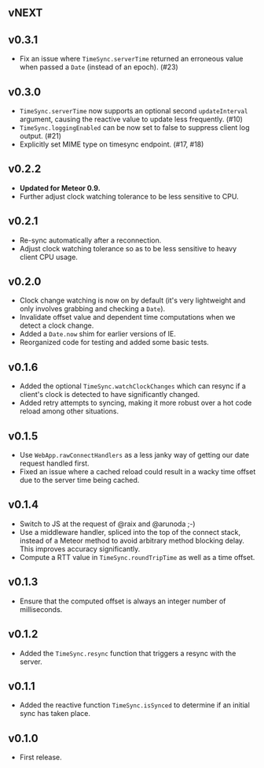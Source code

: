 ## vNEXT

## v0.3.1

- Fix an issue where `TimeSync.serverTime` returned an erroneous value when passed a `Date` (instead of an epoch). (#23)

## v0.3.0

- `TimeSync.serverTime` now supports an optional second `updateInterval` argument, causing the reactive value to update less frequently. (#10)
- `TimeSync.loggingEnabled` can be now set to false to suppress client log output. (#21)
- Explicitly set MIME type on timesync endpoint. (#17, #18)

## v0.2.2

- **Updated for Meteor 0.9.**
- Further adjust clock watching tolerance to be less sensitive to CPU.

## v0.2.1

- Re-sync automatically after a reconnection.
- Adjust clock watching tolerance so as to be less sensitive to heavy client CPU usage.

## v0.2.0

- Clock change watching is now on by default (it's very lightweight and only involves grabbing and checking a `Date`).
- Invalidate offset value and dependent time computations when we detect a clock change.
- Added a `Date.now` shim for earlier versions of IE.
- Reorganized code for testing and added some basic tests.

## v0.1.6

- Added the optional `TimeSync.watchClockChanges` which can resync if a client's clock is detected to have significantly changed.
- Added retry attempts to syncing, making it more robust over a hot code reload among other situations.

## v0.1.5

- Use `WebApp.rawConnectHandlers` as a less janky way of getting our date request handled first.
- Fixed an issue where a cached reload could result in a wacky time offset due to the server time being cached.

## v0.1.4

- Switch to JS at the request of @raix and @arunoda ;-)
- Use a middleware handler, spliced into the top of the connect stack, instead of a Meteor method to avoid arbitrary method blocking delay. This improves accuracy significantly.
- Compute a RTT value in `TimeSync.roundTripTime` as well as a time offset.

## v0.1.3

- Ensure that the computed offset is always an integer number of milliseconds.

## v0.1.2

- Added the `TimeSync.resync` function that triggers a resync with the server.

## v0.1.1

- Added the reactive function `TimeSync.isSynced` to determine if an initial sync has taken place.

## v0.1.0

- First release.
